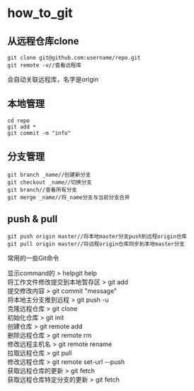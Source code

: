 # how_to_git
## 从远程仓库clone  
	git clone git@github.com:username/repo.git  
	git remote -v//查看远程库  
  会自动关联远程库，名字是origin  
## 本地管理  
	cd repo  
	git add *  
	git commit -m "info"  
## 分支管理  
	git branch _name//创建新分支  
	git checkout _name//切换分支  
	git branch//查看所有分支  
	git merge _name//将_name分支与当前分支合并  
## push & pull  
	git push origin master//将本地master分支push到远程origin仓库
	git pull origin master//将远程origin仓库同步到本地master分支


常用的一些Git命令  

显示command的	> helpgit help <command>  
将工作文件修改提交到本地暂存区	> git add <file>  
提交修改内容	> git commit "message"  
将本地主分支推到远程	> git push -u <remoteName> <localBrachName>  
克隆远程仓库	> git clone <url>  
初始化仓库	> git init  
创建仓库	> git remote add <remoteName> <url>  
删除远程仓库	> git remote rm <name>  
修改远程主机名	> git remote rename <remoteName> <newRemoteName>  
拉取远程仓库	> git pull <remoteName> <localBrachName>  
修改远程仓库	> git remote set-url --push <remoteName> <newUrl>  
获取远程仓库的更新	> git fetch <remoteName>  
获取远程仓库特定分支的更新	> git fetch <remoteName> <brachName>  